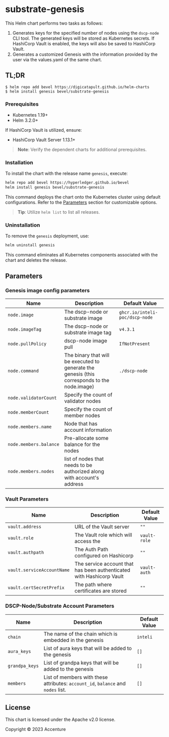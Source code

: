 [//]: # (##############################################################################################)
[//]: # (Copyright Accenture. All Rights Reserved.)
[//]: # (SPDX-License-Identifier: Apache-2.0)
[//]: # (##############################################################################################)

# substrate-genesis

This Helm chart performs two tasks as follows:
1. Generates keys for the specified number of nodes using the `dscp-node` CLI tool. The generated keys will be stored as Kubernetes secrets. If HashiCorp Vault is enabled, the keys will also be saved to HashiCorp Vault.
2. Generates a customized Genesis with the information provided by the user via the values.yaml of the same chart.

## TL;DR

```console
$ helm repo add bevel https://digicatapult.github.io/helm-charts
$ helm install genesis bevel/substrate-genesis
```

### Prerequisites

- Kubernetes 1.19+
- Helm 3.2.0+

If HashiCorp Vault is utilized, ensure:
- HashiCorp Vault Server 1.13.1+

> **Note**: Verify the dependent charts for additional prerequisites.

### Installation

To install the chart with the release name `genesis`, execute:

```bash
helm repo add bevel https://hyperledger.github.io/bevel
helm install genesis bevel/substrate-genesis
```

This command deploys the chart onto the Kubernetes cluster using default configurations. Refer to the [Parameters](#parameters) section for customizable options.

> **Tip**: Utilize `helm list` to list all releases.

### Uninstallation

To remove the `genesis` deployment, use:

```bash
helm uninstall genesis
```

This command eliminates all Kubernetes components associated with the chart and deletes the release.


## Parameters

### Genesis image config parameters

| Name | Description | Default Value |
| - | - | - |
| `node.image` | The dscp-node or substrate image | `ghcr.io/inteli-poc/dscp-node` |
| `node.imageTag` | The dscp-node or substrate image tag | `v4.3.1`                |
| `node.pullPolicy` | dscp-node image pull | `IfNotPresent`           |
| `node.command` | The binary that will be executed to generate the genesis (this corresponds to the node.image) | `./dscp-node`   |
| `node.validatorCount` | Specify the count of validator nodes |  |
| `node.memberCount` | Specify the count of member nodes |  |
| `node.members.name` | Node that has account information |  |
| `node.members.balance` | Pre-allocate some balance for the nodes |  |
| `node.members.nodes` | list of nodes that needs to be authorized along with account's address |  |

### Vault Parameters

| Name | Description | Default Value  |
| - | - | - |
| `vault.address` | URL of the Vault server | `""` |
| `vault.role` | The Vault role which will access the | `vault-role` |
| `vault.authpath` | The Auth Path configured on Hashicorp | `""` |
| `vault.serviceAccountName` | The service account that has been authenticated with Hashicorp Vault | `vault-auth` |
| `vault.certSecretPrefix` | The path where certificates are stored | `""` |

### DSCP-Node/Substrate Account Parameters

| Name                        | Description                                                                               | Default Value  |
| --------------------------- | ----------------------------------------------------------------------------------------- | ------ |
| `chain`          | The name of the chain which is embedded in the genesis               | `inteli` |
| `aura_keys`          | List of aura keys that will be added to the genesis               | `[]` |
| `grandpa_keys`          | List of grandpa keys that will be added to the genesis               | `[]` |
| `members`          | List of members with these attributes: `account_id`, `balance` and `nodes` list.               | `[]` |



## License

This chart is licensed under the Apache v2.0 license.

Copyright &copy; 2023 Accenture
